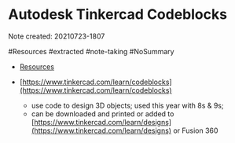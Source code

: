 # Autodesk Tinkercad Codeblocks

Note created: 20210723-1807

#Resources #extracted #note-taking #NoSummary 

- [Resources](Resources.md)

- [https://www.tinkercad.com/learn/codeblocks](https://www.tinkercad.com/learn/codeblocks) 
	- use code to design 3D objects; used this year with 8s & 9s; 
	- can be downloaded and printed or added to [https://www.tinkercad.com/learn/designs](https://www.tinkercad.com/learn/designs) or Fusion 360